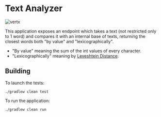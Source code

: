 # Text Analyzer

![vertx](https://img.shields.io/badge/vert.x-4.4.4-purple.svg)

This application exposes an endpoint which takes a text (not restricted only to 1 word) and compares it with an internal base of texts, returning the closest words both "by value" and "lexicographically".

* "By value" meaning the sum of the int values of every character.
* "Lexicographically" meaning by [Leveshtein Distance](https://en.wikipedia.org/wiki/Levenshtein_distance).

## Building

To launch the tests:
```
./gradlew clean test
```

To run the application:
```
./gradlew clean run
```

